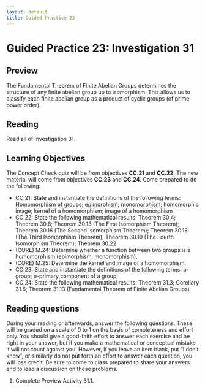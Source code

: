 ```yaml
---
layout: default
title: Guided Practice 23
---
```

# Guided Practice 23: Investigation 31

## Preview

The Fundamental Theorem of Finite Abelian Groups determines the structure of any finite abelian group up to isomorphism. This allows us to classify each finite abelian group as a product of cyclic groups (of prime power order). 
 
## Reading

Read all of Investigation 31. 

## Learning Objectives 

The Concept Check quiz will be from objectives  __CC.21__ and __CC.22__. The new material will come from objectives __CC.23__ and __CC.24__. Come prepared to do the following:

+ CC.21: State and instantiate the definitions of the following terms: Homomorphism of groups; epimorphism; monomorphism; homomorphic image; kernel of a homomorphism; image of a homomorphism
+ CC.22: State the following mathematical results: Theorem 30.4; Theorem 30.8; Theorem 30.13 (The First Isomorphism Theorem); Theorem 30.16 (The Second Isomorphism Theorem); Theorem 30.18 (The Third Isomorphism Theorem); Theorem 30.19 (The Fourth Isomorphism Theorem); Theorem 30.22
+ (CORE) M.24: Determine whether a function between two groups is a homomorphism (epimorphism, monomorphism). 
+ (CORE) M.25: Determine the kernel and image of a homomorphism. 
+ CC.23: State and instantiate the definitions of the following terms: p-group; p-primary component of a group; 
+ CC.24: State the following mathematical results: Theorem 31.3; Corollary 31.6; Theorem 31.13 (Fundamental Theorem of Finite Abelian Groups)

## Reading questions

During your reading or afterwards, answer the following questions. These will be graded on a scale of 0 to 1 on the basis of completeness and effort only. You should give a good-faith effort to answer each exercise and be right in your answer, but if you make a mathematical or conceptual mistake it will not count against you. However, if you leave an item blank, put “I don’t know”, or similarly do not put forth an effort to answer each question, you will lose credit. Be sure to come to class prepared to share your answers and to lead a discussion on these problems.

1. Complete Preview Activity 31.1. 
